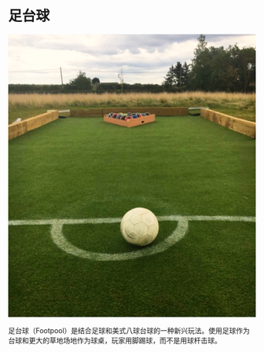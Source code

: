 # 足台球

![](../img/footpool.jpg)

足台球（Footpool）是结合足球和美式八球台球的一种新兴玩法。使用足球作为台球和更大的草地场地作为球桌，玩家用脚踢球，而不是用球杆击球。